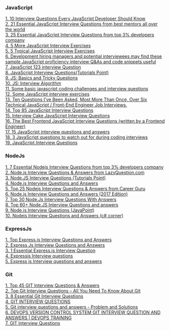 ### JavaScript
[1. 10 Interview Questions Every JavaScript Developer Should Know](https://medium.com/javascript-scene/10-interview-questions-every-javascript-developer-should-know-6fa6bdf5ad95)<br />
[2. 21 Essential JavaScript Interview Questions from best mentors all over the world](https://www.codementor.io/nihantanu/21-essential-javascript-tech-interview-practice-questions-answers-du107p62z)<br />
[3. 25 Essential JavaScript Interview Questions from top 3% developers company](https://www.toptal.com/javascript/interview-questions)<br />
[4. 5 More JavaScript Interview Exercises](https://www.sitepoint.com/5-javascript-interview-exercises/)<br />
[5. 5 Typical JavaScript Interview Exercises](https://www.sitepoint.com/5-typical-javascript-interview-exercises/)<br />
[6. Development hiring managers and potential interviewees may find these sample JavaScript proficiency interview Q&As and code snippets useful](http://www.techrepublic.com/blog/software-engineer/javascript-interview-questions-and-answers/)<br />
[7. JavaScript 123 interview Question](https://github.com/nishant8BITS/123-Essential-JavaScript-Interview-Question)<br />
[8. JavaScript Interview Questions(Tutorials Point)](http://www.tutorialspoint.com/javascript/javascript_interview_questions.htm)<br />
[9. JS: Basics and Tricky Questions](http://www.thatjsdude.com/interview/js2.html)<br />
[10. JS: Interview Algorithm](http://thatjsdude.com/interview/js1.html)<br />
[11. Some basic javascript coding challenges and interview questions](https://github.com/kolodny/exercises)<br />
[12. Some JavaScript interview exercises](https://github.com/csvenja/javascript-exercises)<br />
[13. Ten Questions I've Been Asked, Most More Than Once, Over Six Technical JavaScript / Front-End Engineer Job Interviews.](https://www.reddit.com/r/javascript/comments/3rb88w/ten_questions_ive_been_asked_most_more_than_once/)<br />
[14. Top 85 JavaScript Interview Questions](https://career.guru99.com/top-85-javascript-interview-questions/)<br />
[15. Interview Cake JavaScript Interview Questions](https://www.interviewcake.com/javascript-interview-questions)<br />
[16. The Best Frontend JavaScript Interview Questions (written by a Frontend Engineer)](https://performancejs.com/post/hde6d32/The-Best-Frontend-JavaScript-Interview-Questions-(written-by-a-Frontend-Engineer))<br />
[17. 15 JavaScript interview questions and answers](https://www.upwork.com/i/interview-questions/javascript/)<br />
[18. 3 JavaScript questions to watch out for during coding interviews](https://medium.freecodecamp.org/3-questions-to-watch-out-for-in-a-javascript-interview-725012834ccb)<br />
[19. JavaScript Interview Questions](https://www.interviewcake.com/javascript-interview-questions)<br />


### NodeJs
[1. 7 Essential Nodejs Interview Questions from top 3% developers company](https://www.toptal.com/nodejs/interview-questions)<br />
[2. Node.js Interview Questions & Answers from LazyQuestion.com](http://www.lazyquestion.com/interview-questions-and-answer/nodejs)<br />
[3. Node.JS Interview Questions (Tutorials Point)](http://www.tutorialspoint.com/nodejs/nodejs_interview_questions.htm)<br />
[4. Node.js Interview Questions and Answers](https://blog.risingstack.com/node-js-interview-questions/)<br />
[5. Top 25 Nodejs Interview Questions & Answers from Career Guru](https://career.guru99.com/top-25-interview-questions-on-node-js/)<br />
[6. Node.js Interview Questions and Answers (2017 Edition)](https://blog.risingstack.com/node-js-interview-questions-and-answers-2017/)<br />
[7. Top 30 Node.Js Interview Questions With Answers](http://www.techbeamers.com/top-30-node-js-interview-questions-answers/)<br />
[8. Top 60+ Node.JS Interview Questions and answers](http://a4academics.com/interview-questions/79-web/802-nodejs-interview)<br />
[9. Node.js Interview Questions (JavaPoint)](https://www.javatpoint.com/node-js-interview-questions)<br />
[10. Nodejs Interview Questions and Answers (c# corner)](http://www.c-sharpcorner.com/article/top-50-node-js-interview-questions-and-answers/)<br />

### ExpressJs
[1. Top Express.js Interview Questions and Answers](http://www.webdevelopmenthelp.net/2017/02/express-js-interview-questions.html)<br />
[2. Express Js Interview Questions and Answers](http://www.web-technology-experts-notes.in/2015/12/express-js-interview-questions-and-answers.html)<br />
[3. 1 Essential Express.js Interview Question](https://www.toptal.com/express-js/interview-questions#iquestion_form)<br />
[4. Expressjs Interview questions](https://www.wisdomjobs.com/e-university/expressjs-interview-questions.html)<br />
[5. Express js Interview questions and answers](https://open-souce-exp.blogspot.com/2017/04/express-js-interview-questions-and.html)<br />

### Git

[1. Top 45 GIT Interview Questions & Answers](https://career.guru99.com/top-40-interview-questions-on-git/)<br />
[2. Top Git Interview Questions – All You Need To Know About Git](https://www.edureka.co/blog/interview-questions/git-interview-questions/)<br />
[3. 8 Essential Git Interview Questions](https://www.toptal.com/git/interview-questions)<br />
[4. GIT INTERVIEW QUESTIONS](https://mindmajix.com/git-interview-questions)<br />
[5. Git interview questions and answers - Problem and Solutions](http://www.web-technology-experts-notes.in/2015/11/git-interview-questions-and-answers.html)<br />
[6. DEVOPS VERSION CONTROL SYSTEM GIT INTERVIEW QUESTION AND ANSWERS | DEVOPS TRAINING](http://www.courseing.com/devops/blogs/devops-version-control-system-git-interview-questions-and-answers)<br />
[7. GIT Interview Questions](https://tekslate.com/git-interview-questions-and-answers)<br />



